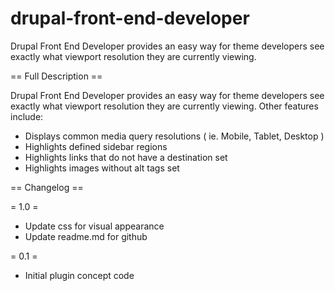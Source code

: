 drupal-front-end-developer
=============================

Drupal Front End Developer provides an easy way for theme developers see exactly what viewport resolution they are currently viewing.

== Full Description ==

Drupal Front End Developer provides an easy way for theme developers see exactly what viewport resolution they are currently viewing.
Other features include:
* Displays common media query resolutions ( ie. Mobile, Tablet, Desktop )
* Highlights defined sidebar regions
* Highlights links that do not have a destination set
* Highlights images without alt tags set

== Changelog ==

= 1.0 =
* Update css for visual appearance
* Update readme.md for github

= 0.1 =
* Initial plugin concept code
